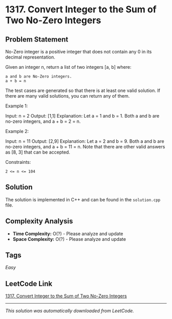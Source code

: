 # 1317. Convert Integer to the Sum of Two No-Zero Integers

## Problem Statement

No-Zero integer is a positive integer that does not contain any 0 in its decimal representation.

Given an integer n, return a list of two integers [a, b] where:

	a and b are No-Zero integers.
	a + b = n

The test cases are generated so that there is at least one valid solution. If there are many valid solutions, you can return any of them.

Example 1:

Input: n = 2
Output: [1,1]
Explanation: Let a = 1 and b = 1.
Both a and b are no-zero integers, and a + b = 2 = n.

Example 2:

Input: n = 11
Output: [2,9]
Explanation: Let a = 2 and b = 9.
Both a and b are no-zero integers, and a + b = 11 = n.
Note that there are other valid answers as [8, 3] that can be accepted.

Constraints:

	2 <= n <= 104

## Solution

The solution is implemented in C++ and can be found in the `solution.cpp` file.

## Complexity Analysis

- **Time Complexity:** O(?) - Please analyze and update
- **Space Complexity:** O(?) - Please analyze and update

## Tags

*Easy*

## LeetCode Link

[1317. Convert Integer to the Sum of Two No-Zero Integers](https://leetcode.com/problems/convert-integer-to-the-sum-of-two-no-zero-integers/)

---

*This solution was automatically downloaded from LeetCode.*
